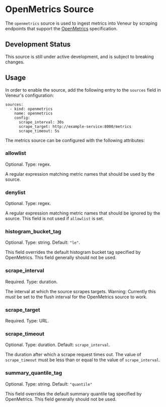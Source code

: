 # OpenMetrics Source

The  `openmetrics` source is used to ingest metrics into Veneur by scraping
endpoints that support the [OpenMetrics](https://openmetrics.io/) specification.

## Development Status

This source is still under active development, and is subject to breaking
changes.

## Usage

In order to enable the source, add the following entry to the  `sources` field
in Veneur's configuration:
```
sources:
  - kind: openmetrics
    name: openmetrics
    config:
      scrape_interval: 30s
      scrape_target: http://example-service:8000/metrics
      scrape_timeout: 5s
```

The metrics source can be configured with the following attributes:

### allowlist

Optional. Type: regex.

A regular expression matching metric names that should be used by the source.

### denylist

Optional. Type: regex.

A regular expression matching metric names that should be ignored by the source.
This field is not used if `allowlist` is set.

### histogram_bucket_tag

Optional. Type: string. Default: `"le"`.

This field overrides the default histogram bucket tag specified by OpenMetrics.
This field generally should not be used.

### scrape_interval

Required. Type: duration.

The interval at which the source scrapes targets. Warning: Currently this _must_
be set to the flush interval for the OpenMetrics source to work. 

### scrape_target

Required. Type: URL.

### scrape_timeout

Optional. Type: duration. Default: `scrape_interval`.

The duration after which a scrape request times out. The value of
`scrape_timeout` must be less than or equal to the value of `scrape_interval`.

### summary_quantile_tag

Optional. Type: string. Default: `"quantile"`

This field overrides the default summary quantile tag specified by OpenMetrics.
This field generally should not be used.